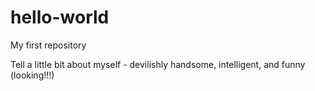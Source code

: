 # hello-world
My first repository


Tell a little bit about myself - devilishly handsome, intelligent, and funny (looking!!!)
